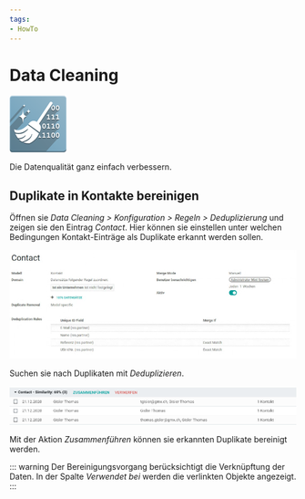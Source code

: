 ```yaml
---
tags:
- HowTo
---
```

# Data Cleaning
![](assets/icon_odoo_data_cleaning.png)

Die Datenqualität ganz einfach verbessern.

## Duplikate in Kontakte bereinigen

Öffnen sie *Data Cleaning > Konfiguration > Regeln > Deduplizierung* und zeigen sie den Eintrag *Contact*. Hier können sie einstellen unter welchen Bedingungen Kontakt-Einträge als Duplikate erkannt werden sollen.

![](assets/Data%20Cleaning%20Eintrag.png)

Suchen sie nach Duplikaten mit *Deduplizieren*.

![](assets/Data%20Cleaning%20Duplikat.png)

Mit der Aktion *Zusammenführen* können sie erkannten Duplikate bereinigt werden.

::: warning
Der Bereinigungsvorgang berücksichtigt die Verknüpftung der Daten. In der Spalte *Verwendet bei* werden die verlinkten Objekte angezeigt.
:::
